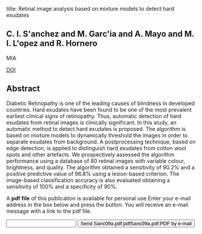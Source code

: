 title: Retinal image analysis based on mixture models to detect hard exudates

## C. I. S'anchez and M. Garc'ia and A. Mayo and M. I. L'opez and R. Hornero
MIA

<a href="https://doi.org/10.1016/j.media.2009.05.005">DOI</a>

## Abstract
Diabetic Retinopathy is one of the leading causes of blindness in developed countries. Hard exudates have been found to be one of the most prevalent earliest clinical signs of retinopathy. Thus, automatic detection of hard exudates from retinal images is clinically significant. In this study, an automatic method to detect hard exudates is proposed. The algorithm is based on mixture models to dynamically threshold the images in order to separate exudates from background. A postprocessing technique, based on edge detection, is applied to distinguish hard exudates from cotton wool spots and other artefacts. We prospectively assessed the algorithm performance using a database of 80 retinal images with variable colour, brightness, and quality. The algorithm obtained a sensitivity of 90.2% and a positive predictive value of 96.8% using a lesion-based criterion. The image-based classification accuracy is also evaluated obtaining a sensitivity of 100% and a specificity of 90%.

A <b>pdf file</b> of this publication is available for personal use.Enter your e-mail address in the box below and press the button. You will receive an e-mail message with a link to the pdf file.
<form action="sender.php">  <input type="text" name="email">  <input type="submit" value="Send Sanc09a.pdf:pdfSanc09a.pdf:PDF by e-mail"></form>